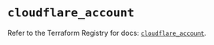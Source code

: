 # `cloudflare_account`

Refer to the Terraform Registry for docs: [`cloudflare_account`](https://registry.terraform.io/providers/cloudflare/cloudflare/5.8.4/docs/resources/account).

